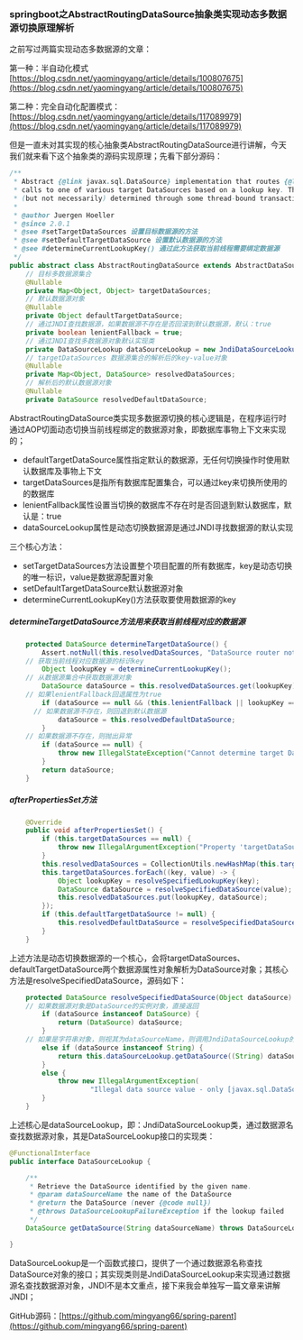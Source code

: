 ### springboot之AbstractRoutingDataSource抽象类实现动态多数据源切换原理解析

之前写过两篇实现动态多数据源的文章：

第一种：半自动化模式[https://blog.csdn.net/yaomingyang/article/details/100807675](https://blog.csdn.net/yaomingyang/article/details/100807675)

第二种：完全自动化配置模式：[https://blog.csdn.net/yaomingyang/article/details/117089979](https://blog.csdn.net/yaomingyang/article/details/117089979)

但是一直未对其实现的核心抽象类AbstractRoutingDataSource进行讲解，今天我们就来看下这个抽象类的源码实现原理；先看下部分源码：

```java
/**
 * Abstract {@link javax.sql.DataSource} implementation that routes {@link #getConnection()}
 * calls to one of various target DataSources based on a lookup key. The latter is usually
 * (but not necessarily) determined through some thread-bound transaction context.
 *
 * @author Juergen Hoeller
 * @since 2.0.1
 * @see #setTargetDataSources 设置目标数据源的方法
 * @see #setDefaultTargetDataSource 设置默认数据源的方法
 * @see #determineCurrentLookupKey() 通过此方法获取当前线程需要绑定数据源
 */
public abstract class AbstractRoutingDataSource extends AbstractDataSource implements InitializingBean {
	// 目标多数据源集合
	@Nullable
	private Map<Object, Object> targetDataSources;
	// 默认数据源对象
	@Nullable
	private Object defaultTargetDataSource;
	// 通过JNDI查找数据源，如果数据源不存在是否回滚到默认数据源，默认：true
	private boolean lenientFallback = true;
	// 通过JNDI查找多数据源对象默认实现类
	private DataSourceLookup dataSourceLookup = new JndiDataSourceLookup();
	// targetDataSources 数据源集合的解析后的key-value对象
	@Nullable
	private Map<Object, DataSource> resolvedDataSources;
	// 解析后的默认数据源对象
	@Nullable
	private DataSource resolvedDefaultDataSource;
```

AbstractRoutingDataSource类实现多数据源切换的核心逻辑是，在程序运行时通过AOP切面动态切换当前线程绑定的数据源对象，即数据库事物上下文来实现的；

- defaultTargetDataSource属性指定默认的数据源，无任何切换操作时使用默认数据库及事物上下文
- targetDataSources是指所有数据库配置集合，可以通过key来切换所使用的的数据库
- lenientFallback属性设置当切换的数据库不存在时是否回退到默认数据库，默认是：true
- dataSourceLookup属性是动态切换数据源是通过JNDI寻找数据源的默认实现

三个核心方法：

- setTargetDataSources方法设置整个项目配置的所有数据库，key是动态切换的唯一标识，value是数据源配置对象
- setDefaultTargetDataSource默认数据源对象
- determineCurrentLookupKey()方法获取要使用数据源的key

##### determineTargetDataSource方法用来获取当前线程对应的数据源

```java
	protected DataSource determineTargetDataSource() {
		Assert.notNull(this.resolvedDataSources, "DataSource router not initialized");
    // 获取当前线程对应数据源的标识key
		Object lookupKey = determineCurrentLookupKey();
    // 从数据源集合中获取数据源对象
		DataSource dataSource = this.resolvedDataSources.get(lookupKey);
    // 如果lenientFallback回退属性为true
		if (dataSource == null && (this.lenientFallback || lookupKey == null)) {
      // 如果数据源不存在，则回退到默认数据源
			dataSource = this.resolvedDefaultDataSource;
		}
    // 如果数据源不存在，则抛出异常
		if (dataSource == null) {
			throw new IllegalStateException("Cannot determine target DataSource for lookup key [" + lookupKey + "]");
		}
		return dataSource;
	}
```

##### afterPropertiesSet方法

```java
	@Override
	public void afterPropertiesSet() {
		if (this.targetDataSources == null) {
			throw new IllegalArgumentException("Property 'targetDataSources' is required");
		}
		this.resolvedDataSources = CollectionUtils.newHashMap(this.targetDataSources.size());
		this.targetDataSources.forEach((key, value) -> {
			Object lookupKey = resolveSpecifiedLookupKey(key);
			DataSource dataSource = resolveSpecifiedDataSource(value);
			this.resolvedDataSources.put(lookupKey, dataSource);
		});
		if (this.defaultTargetDataSource != null) {
			this.resolvedDefaultDataSource = resolveSpecifiedDataSource(this.defaultTargetDataSource);
		}
	}
```

上述方法是动态切换数据源的一个核心，会将targetDataSources、defaultTargetDataSource两个数据源属性对象解析为DataSource对象；其核心方法是resolveSpecifiedDataSource，源码如下：

```java
	protected DataSource resolveSpecifiedDataSource(Object dataSource) throws IllegalArgumentException {
    // 如果数据源对象是DataSource的实例对象，直接返回
		if (dataSource instanceof DataSource) {
			return (DataSource) dataSource;
		}
    // 如果是字符串对象，则视其为dataSourceName，则调用JndiDataSourceLookup的getDataSource方法
		else if (dataSource instanceof String) {
			return this.dataSourceLookup.getDataSource((String) dataSource);
		}
		else {
			throw new IllegalArgumentException(
					"Illegal data source value - only [javax.sql.DataSource] and String supported: " + dataSource);
		}
	}
```

上述核心是dataSourceLookup，即：JndiDataSourceLookup类，通过数据源名查找数据源对象，其是DataSourceLookup接口的实现类：

```java
@FunctionalInterface
public interface DataSourceLookup {

	/**
	 * Retrieve the DataSource identified by the given name.
	 * @param dataSourceName the name of the DataSource
	 * @return the DataSource (never {@code null})
	 * @throws DataSourceLookupFailureException if the lookup failed
	 */
	DataSource getDataSource(String dataSourceName) throws DataSourceLookupFailureException;

}
```

DataSourceLookup是一个函数式接口，提供了一个通过数据源名称查找DataSource对象的接口；其实现类则是JndiDataSourceLookup来实现通过数据源名查找数据源对象，JNDI不是本文重点，接下来我会单独写一篇文章来讲解JNDI；

GitHub源码：[https://github.com/mingyang66/spring-parent](https://github.com/mingyang66/spring-parent)


